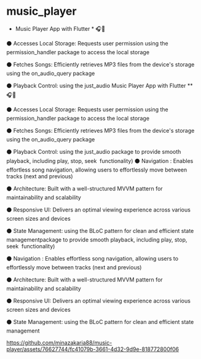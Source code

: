 # music_player

 * Music Player App with Flutter * 🎧🎼


⚫ Accesses Local Storage: Requests user permission using the permission_handler package to access the local storage 

⚫ Fetches Songs: Efficiently retrieves MP3 files from the device's storage using the on_audio_query package

⚫ Playback Control: using the just_audio Music Player App with Flutter ** 🎧🎼


⚫ Accesses Local Storage: Requests user permission using the permission_handler package to access the local storage 

⚫ Fetches Songs: Efficiently retrieves MP3 files from the device's storage using the on_audio_query package

⚫ Playback Control: using the just_audio package to provide smooth playback, including play, stop, seek  functionality)
⚫ Navigation : Enables effortless song navigation, allowing users to effortlessly move between tracks (next and previous)

⚫ Architecture: Built with a well-structured MVVM pattern for maintainability and scalability

⚫ Responsive UI: Delivers an optimal viewing experience across various screen sizes and devices

⚫ State Management: using the BLoC pattern for clean and efficient state managementpackage to provide smooth playback, including play, stop, seek  functionality)

⚫ Navigation : Enables effortless song navigation, allowing users to effortlessly move between tracks (next and previous)

⚫ Architecture: Built with a well-structured MVVM pattern for maintainability and scalability

⚫ Responsive UI: Delivers an optimal viewing experience across various screen sizes and devices

⚫ State Management: using the BLoC pattern for clean and efficient state management

https://github.com/minazakaria88/music-player/assets/76627744/fc41079b-3661-4d32-9d9e-818772800f06




